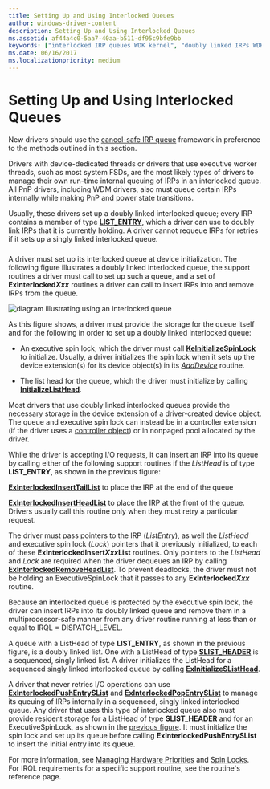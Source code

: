 ```yaml
---
title: Setting Up and Using Interlocked Queues
author: windows-driver-content
description: Setting Up and Using Interlocked Queues
ms.assetid: af44a4c0-5aa7-40aa-b511-df95c9bfe9bb
keywords: ["interlocked IRP queues WDK kernel", "doubly linked IRPs WDK kernel", "driver-dedicated threads WDK IRPs"]
ms.date: 06/16/2017
ms.localizationpriority: medium
---
```


# Setting Up and Using Interlocked Queues





New drivers should use the [cancel-safe IRP queue](cancel-safe-irp-queues.md) framework in preference to the methods outlined in this section.

Drivers with device-dedicated threads or drivers that use executive worker threads, such as most system FSDs, are the most likely types of drivers to manage their own run-time internal queuing of IRPs in an interlocked queue. All PnP drivers, including WDM drivers, also must queue certain IRPs internally while making PnP and power state transitions.

Usually, these drivers set up a doubly linked interlocked queue; every IRP contains a member of type [**LIST\_ENTRY**](https://msdn.microsoft.com/library/windows/hardware/ff554296), which a driver can use to doubly link IRPs that it is currently holding. A driver cannot requeue IRPs for retries if it sets up a singly linked interlocked queue.

### <a href="" id="ddk-using-an-interlocked-queue-kg"></a>

A driver must set up its interlocked queue at device initialization. The following figure illustrates a doubly linked interlocked queue, the support routines a driver must call to set up such a queue, and a set of **ExInterlocked*Xxx*** routines a driver can call to insert IRPs into and remove IRPs from the queue.

![diagram illustrating using an interlocked queue](images/3intlokq.png)

As this figure shows, a driver must provide the storage for the queue itself and for the following in order to set up a doubly linked interlocked queue:

-   An executive spin lock, which the driver must call [**KeInitializeSpinLock**](https://msdn.microsoft.com/library/windows/hardware/ff552160) to initialize. Usually, a driver initializes the spin lock when it sets up the device extension(s) for its device object(s) in its [*AddDevice*](https://msdn.microsoft.com/library/windows/hardware/ff540521) routine.

-   The list head for the queue, which the driver must initialize by calling [**InitializeListHead**](https://msdn.microsoft.com/library/windows/hardware/ff547799).

Most drivers that use doubly linked interlocked queues provide the necessary storage in the device extension of a driver-created device object. The queue and executive spin lock can instead be in a controller extension (if the driver uses a [controller object](using-controller-objects.md)) or in nonpaged pool allocated by the driver.

While the driver is accepting I/O requests, it can insert an IRP into its queue by calling either of the following support routines if the *ListHead* is of type **LIST\_ENTRY**, as shown in the previous figure:

[**ExInterlockedInsertTailList**](https://msdn.microsoft.com/library/windows/hardware/ff545402) to place the IRP at the end of the queue

[**ExInterlockedInsertHeadList**](https://msdn.microsoft.com/library/windows/hardware/ff545397) to place the IRP at the front of the queue. Drivers usually call this routine only when they must retry a particular request.

The driver must pass pointers to the IRP (*ListEntry*), as well the *ListHead* and executive spin lock (*Lock*) pointers that it previously initialized, to each of these **ExInterlockedInsert*Xxx*List** routines. Only pointers to the *ListHead* and *Lock* are required when the driver dequeues an IRP by calling [**ExInterlockedRemoveHeadList**](https://msdn.microsoft.com/library/windows/hardware/ff545427). To prevent deadlocks, the driver must not be holding an ExecutiveSpinLock that it passes to any **ExInterlocked*Xxx*** routine.

Because an interlocked queue is protected by the executive spin lock, the driver can insert IRPs into its doubly linked queue and remove them in a multiprocessor-safe manner from any driver routine running at less than or equal to IRQL = DISPATCH\_LEVEL.

A queue with a ListHead of type **LIST\_ENTRY**, as shown in the previous figure, is a doubly linked list. One with a ListHead of type [**SLIST\_HEADER**](https://msdn.microsoft.com/library/windows/hardware/ff563810) is a sequenced, singly linked list. A driver initializes the ListHead for a sequenced singly linked interlocked queue by calling [**ExInitializeSListHead**](https://msdn.microsoft.com/library/windows/hardware/ff545321).

A driver that never retries I/O operations can use [**ExInterlockedPushEntrySList**](https://msdn.microsoft.com/library/windows/hardware/ff545422) and [**ExInterlockedPopEntrySList**](https://msdn.microsoft.com/library/windows/hardware/ff545414) to manage its queuing of IRPs internally in a sequenced, singly linked interlocked queue. Any driver that uses this type of interlocked queue also must provide resident storage for a ListHead of type **SLIST\_HEADER** and for an ExecutiveSpinLock, as shown in the [previous figure](#ddk-using-an-interlocked-queue-kg). It must initialize the spin lock and set up its queue before calling **ExInterlockedPushEntrySList** to insert the initial entry into its queue.

For more information, see [Managing Hardware Priorities](managing-hardware-priorities.md) and [Spin Locks](spin-locks.md). For IRQL requirements for a specific support routine, see the routine's reference page.

 

 




